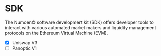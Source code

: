 # SDK 

The Numoen© software development kit (SDK) offers developer tools to interact with various automated market makers and liquidity management protocols on the Ethereum Virtual Machine (EVM).

- [x] Uniswap V3 
- [ ] Panoptic V1
